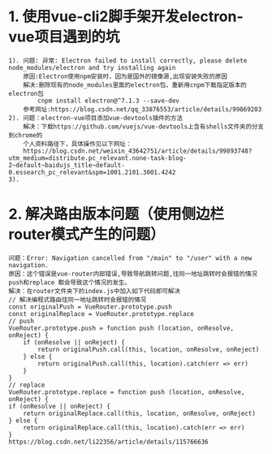 # 1. 使用vue-cli2脚手架开发electron-vue项目遇到的坑
    1). 问题: 异常: Electron failed to install correctly, please delete node_modules/electron and try installing again
        原因:Electron使用npm安装时，因为是国外的镜像源,出现安装失败的原因
        解决:删除现有的node_modules里面的electron包，重新用cnpm下载指定版本的electron包
            cnpm install electron@^7.1.3 --save-dev
        参考网址:https://blog.csdn.net/qq_33876553/article/details/99869203
    2). 问题：electron-vue项目添加vue-devtools插件的方法
        解决：下载https://github.com/vuejs/vue-devtools上含有shells文件夹的分支到chrome的
        个人资料路径下，具体操作见以下网址：
        https://blog.csdn.net/weixin_43642751/article/details/99893748?utm_medium=distribute.pc_relevant.none-task-blog-2~default~baidujs_title~default-0.essearch_pc_relevant&spm=1001.2101.3001.4242
    3). 

# 2. 解决路由版本问题（使用侧边栏router模式产生的问题）
    问题：Error: Navigation cancelled from "/main" to "/user" with a new navigation.
    原因：这个错误是vue-router内部错误,导致导航跳转问题,往同一地址跳转时会报错的情况push和replace 都会导致这个情况的发生。
    解决：在router文件夹下的index.js中加入如下代码即可解决
    // 解决编程式路由往同一地址跳转时会报错的情况
    const originalPush = VueRouter.prototype.push
    const originalReplace = VueRouter.prototype.replace
    // push
    VueRouter.prototype.push = function push (location, onResolve, onReject) {
        if (onResolve || onReject) {
            return originalPush.call(this, location, onResolve, onReject)
        } else {
            return originalPush.call(this, location).catch(err => err)
        }
    }
    // replace
    VueRouter.prototype.replace = function push (location, onResolve, onReject) {
    if (onResolve || onReject) {
        return originalReplace.call(this, location, onResolve, onReject)
    } else {
        return originalReplace.call(this, location).catch(err => err)
    }
    https://blog.csdn.net/li22356/article/details/115766636
